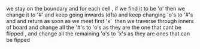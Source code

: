 we stay on the boundary and for each cell , if we find it to be 'o' then we change it to '#' and keep going inwards (dfs) and keep changing 'o's to '#'s and and return as soon as we meet first 'x'
​
then we traverse through inners of board and change all the '#'s to 'o's as they are the one that cant be flipped , and change all the remaining 'o's to 'x's as they are ones that can be fipped